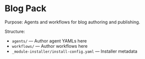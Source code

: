 # Blog Pack

Purpose: Agents and workflows for blog authoring and publishing.

Structure:
- `agents/` — Author agent YAMLs here
- `workflows/` — Author workflows here
- `_module-installer/install-config.yaml` — Installer metadata
